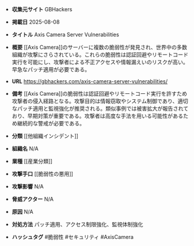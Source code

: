 - **収集元サイト**
GBHackers

- **掲載日**
2025-08-08

- **タイトル**
Axis Camera Server Vulnerabilities

- **概要**
[[Axis Camera]]のサーバーに複数の脆弱性が発見され、世界中の多数組織が攻撃にさらされている。これらの脆弱性は認証回避やリモートコード実行を可能にし、攻撃者による不正アクセスや情報漏えいのリスクが高い。早急なパッチ適用が必要である。

- **URL**
https://gbhackers.com/axis-camera-server-vulnerabilities/

- **備考**
[[Axis Camera]]の脆弱性は認証回避やリモートコード実行を許すため攻撃者の侵入経路となる。攻撃目的は情報窃取やシステム制御であり、適切なパッチ適用と監視強化が推奨される。類似事例では被害拡大が報告されており、早期対策が重要である。攻撃者は高度な手法を用いる可能性があるため継続的な警戒が必要である。

- **分類**
[[他組織インシデント]]

- **組織名**
N/A

- **業種**
[[産業分類]]

- **攻撃手口**
[[脆弱性の悪用]]

- **攻撃影響**
N/A

- **脅威アクター**
N/A

- **原因**
N/A

- **対処方法**
パッチ適用、アクセス制限強化、監視体制強化

- **ハッシュタグ**
#脆弱性 #セキュリティ #AxisCamera
